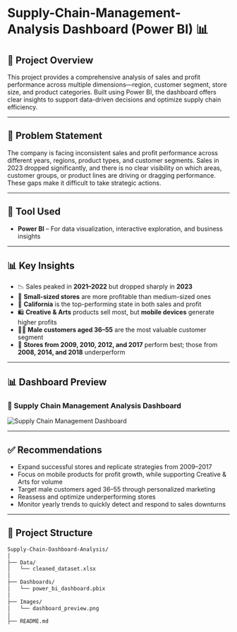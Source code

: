# Supply-Chain-Management-Analysis Dashboard (Power BI) 📊

## 📌 Project Overview

This project provides a comprehensive analysis of sales and profit performance across multiple dimensions—region, customer segment, store size, and product categories. Built using Power BI, the dashboard offers clear insights to support data-driven decisions and optimize supply chain efficiency.

---

## 🎯 Problem Statement

The company is facing inconsistent sales and profit performance across different years, regions, product types, and customer segments. Sales in 2023 dropped significantly, and there is no clear visibility on which areas, customer groups, or product lines are driving or dragging performance. These gaps make it difficult to take strategic actions.

---

## 🧰 Tool Used

- **Power BI** – For data visualization, interactive exploration, and business insights

---

## 📊 Key Insights

- 📉 Sales peaked in **2021–2022** but dropped sharply in **2023**
- 🏬 **Small-sized stores** are more profitable than medium-sized ones
- 📍 **California** is the top-performing state in both sales and profit
- 🛍️ **Creative & Arts** products sell most, but **mobile devices** generate higher profits
- 👨‍💼 **Male customers aged 36–55** are the most valuable customer segment
- 🏢 **Stores from 2009, 2010, 2012, and 2017** perform best; those from **2008, 2014, and 2018** underperform

---

## 📊 Dashboard Preview

### 🔹 Supply Chain Management Analysis Dashboard
![Supply Chain Management Dashboard](./SCM_Dashboard_Image.png)

---

## ✅ Recommendations

- Expand successful stores and replicate strategies from 2009–2017
- Focus on mobile products for profit growth, while supporting Creative & Arts for volume
- Target male customers aged 36–55 through personalized marketing
- Reassess and optimize underperforming stores
- Monitor yearly trends to quickly detect and respond to sales downturns

---

## 📁 Project Structure

```bash
Supply-Chain-Dashboard-Analysis/
│
├── Data/
│   └── cleaned_dataset.xlsx
│
├── Dashboards/
│   └── power_bi_dashboard.pbix
│
├── Images/
│   └── dashboard_preview.png
│
├── README.md
